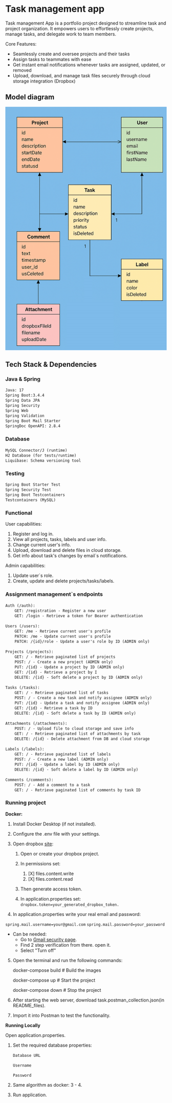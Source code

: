 # Task management app

Task management App is a portfolio project designed to streamline task and project organization. It empowers users to effortlessly create projects, manage tasks, and delegate work to team members.

Core Features:
* Seamlessly create and oversee projects and their tasks
* Assign tasks to teammates with ease
* Get instant email notifications whenever tasks are assigned, updated, or removed
* Upload, download, and manage task files securely through cloud storage integration (Dropbox)

## Model diagram

![img.png](README_files/img.png)

## Tech Stack & Dependencies

### Java & Spring

    Java: 17
    Spring Boot:3.4.4
    Spring Data JPA
    Spring Security
    Spring Web
    Spring Validation
    Spring Boot Mail Starter
    SpringDoc OpenAPI: 2.8.4

### Database

    MySQL Connector/J (runtime)
    H2 Database (for tests/runtime)
    Liquibase: Schema versioning tool

### Testing

    Spring Boot Starter Test
    Spring Security Test
    Spring Boot Testcontainers
    Testcontainers (MySQL)

### Functional

User capabilities:

1. Register and log in.
2. View all projects, tasks, labels and user info.
3. Change current user's info.
4. Upload, download and delete files in cloud storage.
5. Get info about task's changes by email`s notifications.

Admin capabilities:

1. Update user`s role.
2. Create, update and delete projects/tasks/labels.

### Assignment management`s endpoints

    Auth (/auth):
        GET: /registration - Register a new user
        GET: /login - Retrieve a token for Bearer authentication

    Users (/users):
        GET: /me - Retrieve current user's profile
        PATCH: /me - Update current user's profile
        PATCH: /{id}/role - Update a user's role by ID (ADMIN only)

    Projects (/projects):
        GET: / - Retrieve paginated list of projects
        POST: / - Create a new project (ADMIN only)
        PUT: /{id} - Update a project by ID (ADMIN only)
        GET: /{id} - Retrieve a project by I
        DELETE: /{id} - Soft delete a project by ID (ADMIN only)

    Tasks (/tasks):
        GET: / - Retrieve paginated list of tasks
        POST: / - Create a new task and notify assignee (ADMIN only)
        PUT: /{id} - Update a task and notify assignee (ADMIN only)
        GET: /{id} - Retrieve a task by ID
        DELETE: /{id} - Soft delete a task by ID (ADMIN only)

    Attachments (/attachments):
        POST: / - Upload file to cloud storage and save info
        GET: / - Retrieve paginated list of attachments by task
        DELETE: /{id} - Delete attachment from DB and cloud storage
        
    Labels (/labels):
        GET: / - Retrieve paginated list of labels
        POST: / - Create a new label (ADMIN only)
        PUT: /{id} - Update a label by ID (ADMIN only)
        DELETE: /{id} - Soft delete a label by ID (ADMIN only)
    
    Comments (/comments):
        POST: / - Add a comment to a task
        GET: / - Retrieve paginated list of comments by task ID

### Running project

**Docker:**

1. Install Docker Desktop (if not installed).

2. Configure the .env file with your settings.

3. Open dropbox [site](https://www.dropbox.com/developers/apps/):
    1. Open or create your dropbox project.
    2. In permissions set:

        1. [X] files.content.write
        2. [X] files.content.read

    3. Then generate access token.
    4. In application.properties set:
       `dropbox.token=your_generated_dropbox_token.`

4. In application.properties write your real email and password:

`spring.mail.username=your@gmail.com`
`spring.mail.password=your_password`

* Can be needed:
    * Go to [Gmail security page](https://myaccount.google.com/security#signin).
    * Find 2 step verification from there. open it.
    * Select "Turn off"


5. Open the terminal and run the following commands:


    docker-compose build  # Build the images
    
    docker-compose up     # Start the project
    
    docker-compose down   # Stop the project

6. After starting the web server, download task.postman_collection.json(in README_files).

7. Import it into Postman to test the functionality.

**Running Locally**

Open application.properties.

1. Set the required database properties:

   `Database URL`

   `Username`

   `Password`

2. Same algorithm as docker: 3 - 4.

3. Run application.
